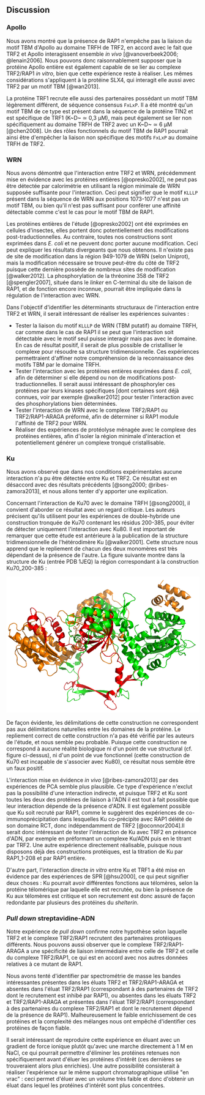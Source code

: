 ## Discussion

### Apollo

Nous avons montré que la présence de RAP1 n'empêche pas la liaison du motif TBM
d'Apollo au domaine TRFH de TRF2, en accord avec le fait que TRF2 et Apollo
interagissent ensemble *in vivo* [@vanoverbeek2006; @lenain2006]. Nous pouvons
donc raisonnablement supposer que la protéine Apollo entière est également
capable de se lier au complexe TRF2/RAP1 *in vitro*, bien que cette expérience
reste à réaliser. Les mêmes considérations s'appliquent à la protéine SLX4, qui
interagit elle aussi avec TRF2 par un motif TBM [@wan2013].

La protéine TRF1 recrute elle aussi des partenaires possédant un motif TBM
légèrement différent, de séquence consensus `FxLxP`. Il a été montré qu'un motif
TBM de ce type est présent dans la séquence de la protéine TIN2 et est
spécifique de TRF1 (K~D~ ≃ 0,3 μM), mais peut également se lier non
spécifiquement au domaine TRFH de TRF2 avec un K~D~ ≃ 6 μM [@chen2008]. Un des
rôles fonctionnels du motif TBM de RAP1 pourrait ainsi être d'empêcher la
liaison non spécifique des motifs `FxLxP` au domaine TRFH de TRF2.


### WRN

Nous avons démontré que l'interaction entre TRF2 et WRN, précédemment mise en
évidence avec les protéines entières [@opresko2002], ne peut pas être détectée
par calorimétrie en utilisant la région minimale de WRN supposée suffisante pour
l'interaction. Ceci peut signifier que le motif `KLLLP` présent dans la séquence
de WRN aux positions 1073-1077 n'est pas un motif TBM, ou bien qu'il n'est pas
suffisant pour conférer une affinité détectable comme c'est le cas pour le motif
TBM de RAP1.

Les protéines entières de l'étude [@opresko2002] ont été exprimées en cellules
d'insectes, elles portent donc potentiellement des modifications
post-traductionnelles. Au contraire, toutes nos constructions sont exprimées
dans *E. coli* et ne peuvent donc porter aucune modification. Ceci peut
expliquer les résultats divergeants que nous obtenons. Il n'existe pas de site
de modification dans la région 949-1079 de WRN (selon Uniprot), mais la
modification nécessaire se trouve peut-être du côté de TRF2 puisque cette
dernière possède de nombreux sites de modification [@walker2012].
La phosphorylation de la thréonine 358 de TRF2 [@spengler2007], située dans le
*linker* en C-terminal du site de liaison de RAP1, et de fonction encore
inconnue, pourrait être impliquée dans la régulation de l'interaction avec WRN.

Dans l'objectif d'identifier les déterminants structuraux de l'interaction entre
TRF2 et WRN, il serait intéressant de réaliser les expériences suivantes :

- Tester la liaison du motif `KLLLP` de WRN (TBM putatif) au domaine TRFH, car
  comme dans le cas de RAP1 il se peut que l'interaction soit détectable avec le
  motif seul puisse interagir mais pas avec le domaine. En cas de résultat
  positif, il serait de plus possible de cristalliser le complexe pour résoudre
  sa structure tridimensionnelle. Ces expériences permettraient d'affiner notre
  compréhension de la reconnaissance des motifs TBM par le domaine TRFH.
- Tester l'interaction avec les protéines entières exprimées dans *E. coli*,
  afin de déterminer si elle dépend ou non de modifications
  post-traductionnelles. Il serait aussi intéressant de phosphoryler ces
  protéines par leurs kinases spécifiques [dont certaines sont déjà connues,
  voir par exemple @walker2012] pour tester l'interaction avec des
  phosphorylations bien déterminées.
- Tester l'interaction de WRN avec le complexe TRF2/RAP1 ou TRF2/RAP1-ARAGA
  préformé, afin de déterminer si RAP1 module l'affinité de TRF2 pour WRN.
- Réaliser des expériences de protéolyse ménagée avec le complexe des protéines
  entières, afin d'isoler la région minimale d'interaction et potentiellement
  générer un complexe tronqué cristallisable.


### Ku

Nous avons observé que dans nos conditions expérimentales aucune interaction n'a
pu être détectée entre Ku et TRF2. Ce résultat est en désaccord avec des
résultats précédents [@song2000; @ribes-zamora2013], et nous allons tenter d'y
apporter une explication.

Concernant l'interaction de Ku70 avec le domaine TRFH [@song2000], il convient
d'aborder ce résultat avec un regard critique. Les auteurs précisent qu'ils
utilisent pour les expériences de double-hybride une construction tronquée de
Ku70 contenant les résidus 200-385, pour éviter de détecter uniquement
l'interaction avec Ku80. Il est important de remarquer que cette étude est
antérieure à la publication de la structure tridimensionnelle de l'hétérodimère
Ku [@walker2001]. Cette structure nous apprend que le repliement de chacun des
deux monomères est très dépendant de la présence de l'autre. La figure suivante
montre dans la structure de Ku (entrée PDB 1JEQ) la région correspondant à la
construction Ku70_200-385 :

![Figure : Structure tridimensionnelle de l'hétérodimère Ku. Ku80 en vert, Ku70 en orange, Ku70_200-385 en rouge.](partie-2/figures/ku70-song2000-construct.png)

De façon évidente, les délimitations de cette construction ne correspondent pas
aux délimitations naturelles entre les domaines de la protéine. Le repliement
correct de cette construction n'a pas été vérifié par les auteurs de l'étude, et
nous semble peu probable. Puisque cette construction ne correspond à aucune
réalité biologique ni d'un point de vue structural (cf. figure ci-dessus), ni
d'un point de vue fonctionnel (cette construction de Ku70 est incapable de
s'associer avec Ku80), ce résultat nous semble être un faux positif.

L'interaction mise en évidence *in vivo* [@ribes-zamora2013] par des expériences
de PCA semble plus plausible. Ce type d'expérience n'exclut pas la possibilité
d'une interaction indirecte, et puisque TRF2 et Ku sont toutes les deux des
protéines de liaison à l'ADN il est tout à fait possible que leur interaction
dépende de la présence d'ADN. Il est également possible que Ku soit recruté par
RAP1, comme le suggèrent des expériences de co-immunoprécipitation dans
lesquelles Ku co-précipite avec RAP1 délété de son domaine RCT, donc
indépendamment de TRF2 [@oconnor2004].Il serait donc intéressant de tester
l'interaction de Ku avec TRF2 en présence d'ADN, par exemple en préformant un
complexe Ku/ADN puis en le titrant par TRF2. Une autre expérience directement
réalisable, puisque nous disposons déjà des constructions protéiques, est la
titration de Ku par RAP1_1-208 et par RAP1 entière.

D'autre part, l'interaction directe *in vitro* entre Ku et TRF1 a été mise en
évidence par des expériences de SPR [@hsu2000], ce qui peut signifier deux
choses : Ku pourrait avoir différentes fonctions aux télomères, selon la
protéine télomérique par laquelle elle est recrutée, ou bien la présence de Ku
aux télomères est critique et son recrutement est donc assuré de façon
redondante par plusieurs des protéines du *shelterin*.


### *Pull down* streptavidine-ADN

Notre expérience de *pull down* confirme notre hypothèse selon laquelle TRF2 et
le complexe TRF2/RAP1 recrutent des partenaires protéiques différents.
Nous pouvons aussi observer que le complexe TRF2/RAP1-ARAGA a une spécificité de
liaison intermédiaire entre celle de TRF2 et celle du complexe TRF2/RAP1, ce qui
est en accord avec nos autres données relatives à ce mutant de RAP1.

Nous avons tenté d'identifier par spectrométrie de masse les bandes
intéressantes présentes dans les éluats TRF2 et TRF2/RAP1-ARAGA et absentes dans
l'éluat TRF2/RAP1 (correspondant à des partenaires de TRF2 dont le recrutement
est inhibé par RAP1), ou absentes dans les éluats TRF2 et TRF2/RAP1-ARAGA et
présentes dans l'éluat TRF2/RAP1 (correspondant à des partenaires du complexe
TRF2/RAP1 et dont le recrutement dépend de la présence de RAP1).
Malheureusement le faible enrichissement de ces protéines et la complexité des
mélanges nous ont empêché d'identifier ces protéines de façon fiable.

Il serait intéressant de reproduire cette expérience en éluant avec un gradient
de force ionique plutôt qu'avec une marche directement à 1 M en NaCl, ce qui
pourrait permettre d'éliminer les protéines retenues non spécifiquement avant
d'éluer les protéines d'intérêt (ces dernières se trouveraient alors plus
enrichies). Une autre possibilité consisterait à réaliser l'expérience sur le
même support chromatographique utilisé "en vrac" : ceci permet d'éluer avec un
volume très faible et donc d'obtenir un éluat dans lequel les protéines
d'intérêt sont plus concentrées.

